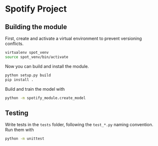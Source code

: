 # Spotify Project

## Building the module

First, create and activate a virtual environment to prevent versioning conflicts.
```bash
virtualenv spot_venv
source spot_venv/bin/activate
```

Now you can build and install the module.
```bash
python setup.py build
pip install .
```

Build and train the model with 
```bash
python -m spotify_module.create_model
```

## Testing

Write tests in the `tests` folder, following the `test_*.py` naming convention. Run them with
```bash
python -m unittest
```